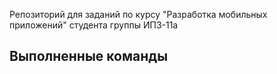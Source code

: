 Репозиторий для заданий по курсу "Разработка мобильных приложений" студента группы ИПЗ-11а

## Выполненные команды